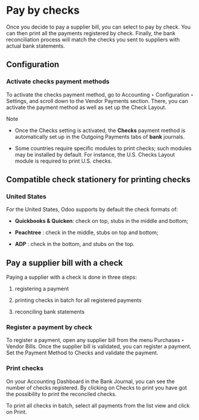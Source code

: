 # Pay by checks

Once you decide to pay a supplier bill, you can select to pay by check. You
can then print all the payments registered by check. Finally, the bank
reconciliation process will match the checks you sent to suppliers with actual
bank statements.

## Configuration

### Activate checks payment methods

To activate the checks payment method, go to Accounting ‣ Configuration ‣
Settings, and scroll down to the Vendor Payments section. There, you can
activate the payment method as well as set up the Check Layout.

Note

  * Once the Checks setting is activated, the **Checks** payment method is automatically set up in the Outgoing Payments tabs of **bank** journals.

  * Some countries require specific modules to print checks; such modules may be installed by default. For instance, the U.S. Checks Layout module is required to print U.S. checks.

## Compatible check stationery for printing checks

### United States

For the United States, Odoo supports by default the check formats of:

  * **Quickbooks & Quicken**: check on top, stubs in the middle and bottom;

  * **Peachtree** : check in the middle, stubs on top and bottom;

  * **ADP** : check in the bottom, and stubs on the top.

## Pay a supplier bill with a check

Paying a supplier with a check is done in three steps:

  1. registering a payment

  2. printing checks in batch for all registered payments

  3. reconciling bank statements

### Register a payment by check

To register a payment, open any supplier bill from the menu Purchases ‣ Vendor
Bills. Once the supplier bill is validated, you can register a payment. Set
the Payment Method to Checks and validate the payment.

### Print checks

On your Accounting Dashboard in the Bank Journal, you can see the number of
checks registered. By clicking on Checks to print you have got the possibility
to print the reconciled checks.

To print all checks in batch, select all payments from the list view and click
on Print.


